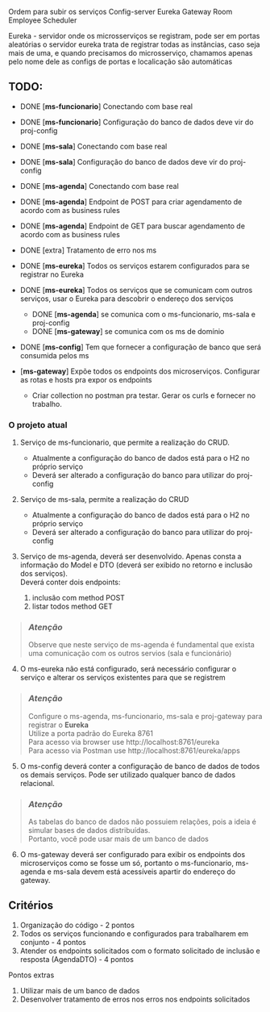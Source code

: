 Ordem para subir os serviços
Config-server
Eureka
Gateway
Room
Employee
Scheduler

Eureka - servidor onde os microsserviços se registram, pode ser em portas aleatórias
o servidor eureka trata de registrar todas as instâncias, caso seja mais de uma, e quando precisamos do microsserviço, chamamos apenas pelo nome dele
as configs de portas e localicação são automáticas 




## TODO:

- DONE [**ms-funcionario**] Conectando com base real
- DONE [**ms-funcionario**] Configuração do banco de dados deve vir do proj-config

- DONE [**ms-sala**] Conectando com base real
- DONE [**ms-sala**] Configuração do banco de dados deve vir do proj-config


- DONE [**ms-agenda**] Conectando com base real
- DONE [**ms-agenda**] Endpoint de POST para criar agendamento de acordo com as business rules
- DONE [**ms-agenda**] Endpoint de GET para buscar agendamento de acordo com as business rules

- DONE [extra] Tratamento de erro nos ms

- DONE [**ms-eureka**] Todos os serviços estarem configurados para se registrar no Eureka
- DONE [**ms-eureka**] Todos os serviços que se comunicam com outros serviços, usar o Eureka para descobrir o endereço dos serviços
    - DONE [**ms-agenda**] se comunica com o ms-funcionario, ms-sala e proj-config
    - DONE [**ms-gateway**] se comunica com os ms de domínio

- DONE [**ms-config**] Tem que fornecer a configuração de banco que será consumida pelos ms


- [**ms-gateway**] Expõe todos os endpoints dos microserviços. Configurar as rotas e hosts pra expor os endpoints
    - Criar collection no postman pra testar. Gerar os curls e fornecer no trabalho.

### O projeto atual

1. Serviço de ms-funcionario, que permite a realização do CRUD.

    * Atualmente a configuração do banco de dados está para o H2 no próprio serviço
    * Deverá ser alterado a configuração do banco para utilizar do proj-config

2. Serviço de ms-sala, permite a realização do CRUD
    * Atualmente a configuração do banco de dados está para o H2 no próprio serviço
    * Deverá ser alterado a configuração do banco para utilizar do proj-config

3. Serviço de ms-agenda, deverá ser desenvolvido. Apenas consta a informação do Model e DTO (deverá ser exibido no retorno e inclusão dos serviços).  
   Deverá conter dois endpoints:
    1. inclusão com method POST
    2. listar todos method GET

> ### *Atenção*
> Observe que neste serviço de ms-agenda é fundamental que exista uma comunicação com os outros servios (sala e funcionário)


4. O ms-eureka não está configurado, será necessário configurar o serviço e alterar os serviços existentes para que se registrem

> ### *Atenção*
> Configure o ms-agenda, ms-funcionario, ms-sala e proj-gateway para registrar o **Eureka**  
> Utilize a porta padrão do Eureka 8761  
> Para acesso via browser use http://localhost:8761/eureka  
> Para acesso via Postman use http://localhost:8761/eureka/apps

5. O ms-config deverá conter a configuração de banco de dados de todos os demais serviços. Pode ser utilizado qualquer banco de dados relacional.
> ### *Atenção*
> As tabelas do banco de dados não possuiem relações, pois a ideia é simular bases de dados distribuídas.   
> Portanto, você pode usar mais de um banco de dados

6. O ms-gateway deverá ser configurado para exibir os endpoints dos microserviços como se fosse um só, portanto o ms-funcionario, ms-agenda e ms-sala devem está acessíveis apartir do endereço do gateway.

## Critérios
1. Organização do código - 2 pontos
2. Todos os serviços funcionando e configurados para trabalharem em conjunto - 4 pontos
3. Atender os endpoints solicitados com o formato solicitado de inclusão e resposta (AgendaDTO) - 4 pontos

Pontos extras
1. Utilizar mais de um banco de dados
2. Desenvolver tratamento de erros nos erros nos endpoints solicitados
